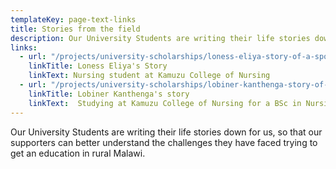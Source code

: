 ```yaml
---
templateKey: page-text-links
title: Stories from the field
description: Our University Students are writing their life stories down for us, so that our supporters can better understand the challenges they have faced trying to get an education in rural Malawi.
links:
  - url: "/projects/university-scholarships/loness-eliya-story-of-a-sponsored-university-student/"
    linkTitle: Loness Eliya's Story
    linkText: Nursing student at Kamuzu College of Nursing
  - url: "/projects/university-scholarships/lobiner-kanthenga-story-of-a-university-student/"
    linkTitle: Lobiner Kanthenga's story
    linkText:  Studying at Kamuzu College of Nursing for a BSc in Nursing and Midwifer 
---
```


Our University Students are writing their life stories down for us, so that our supporters can better understand the challenges they have faced trying to get an education in rural Malawi.

